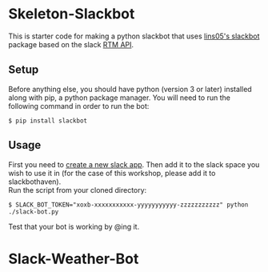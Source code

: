# Skeleton-Slackbot
This is starter code for making a python slackbot that uses [lins05's slackbot] package based on the slack [RTM API]. 
## Setup
Before anything else, you should have python (version 3 or later) installed along with pip, a python package manager. You will need to run the following command in order to run the bot:
```
$ pip install slackbot
```
## Usage
First you need to [create a new slack app]. Then add it to the slack space you wish to use it in (for the case of this workshop, please add it to slackbothaven).    
Run the script from your cloned directory:
```
$ SLACK_BOT_TOKEN="xoxb-xxxxxxxxxxx-yyyyyyyyyyy-zzzzzzzzzzz" python ./slack-bot.py
```
Test that your bot is working by @ing it.

[lins05's slackbot]: <https://github.com/lins05/slackbot>
[RTM API]: <https://api.slack.com/rtm>
[create a new slack app]: <https://api.slack.com/apps>
# Slack-Weather-Bot
